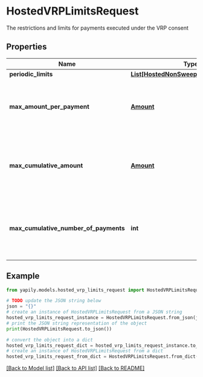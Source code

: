 # HostedVRPLimitsRequest

The restrictions and limits for payments executed under the VRP consent

## Properties

Name | Type | Description | Notes
------------ | ------------- | ------------- | -------------
**periodic_limits** | [**List[HostedNonSweepingPeriodicLimits]**](HostedNonSweepingPeriodicLimits.md) |  | [optional] 
**max_amount_per_payment** | [**Amount**](Amount.md) | __Optional__. Max amount that can be submitted per payment. | [optional] 
**max_cumulative_amount** | [**Amount**](Amount.md) | __Optional__. Max cumulative amount that can be submitted under this consent. | [optional] 
**max_cumulative_number_of_payments** | **int** | __Optional__. Max number of payments that can be submitted under this consent. | [optional] 

## Example

```python
from yapily.models.hosted_vrp_limits_request import HostedVRPLimitsRequest

# TODO update the JSON string below
json = "{}"
# create an instance of HostedVRPLimitsRequest from a JSON string
hosted_vrp_limits_request_instance = HostedVRPLimitsRequest.from_json(json)
# print the JSON string representation of the object
print(HostedVRPLimitsRequest.to_json())

# convert the object into a dict
hosted_vrp_limits_request_dict = hosted_vrp_limits_request_instance.to_dict()
# create an instance of HostedVRPLimitsRequest from a dict
hosted_vrp_limits_request_from_dict = HostedVRPLimitsRequest.from_dict(hosted_vrp_limits_request_dict)
```
[[Back to Model list]](../README.md#documentation-for-models) [[Back to API list]](../README.md#documentation-for-api-endpoints) [[Back to README]](../README.md)


